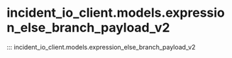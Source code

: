 # incident_io_client.models.expression_else_branch_payload_v2

::: incident_io_client.models.expression_else_branch_payload_v2